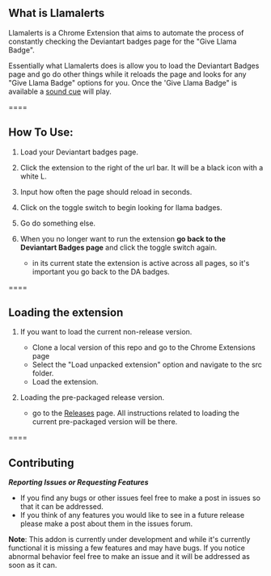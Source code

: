 ## What is Llamalerts
Llamalerts is a Chrome Extension that aims to automate the process of constantly checking the Deviantart badges page for the "Give Llama Badge".

Essentially what Llamalerts does is allow you to load the Deviantart Badges page and go do other things while it reloads the page and looks for any "Give Llama Badge" options for you. Once the 'Give Llama Badge" is available a [sound cue](http://opengameart.org/sites/default/files/alert-beep_0.mp3) will play.


====

## How To Use:

1. Load your Deviantart badges page.

2. Click the extension to the right of the url bar. It will be a black icon with a white L.

3. Input how often the page should reload in seconds.

4. Click on the toggle switch to begin looking for llama badges.

5. Go do something else.

6. When you no longer want to run the extension **go back to the Deviantart Badges page** and click the toggle switch again.
   - in its current state the extension is active across all pages, so it's important you go back to the DA badges.


==== 

##  Loading the extension

1. If you want to load the current non-release version.
    - Clone a local version of this repo and go to the Chrome Extensions page
    - Select the "Load unpacked extension" option and navigate to the src folder.
    - Load the extension.
    
2. Loading the pre-packaged release version.
    - go to the [Releases](https://github.com/chrispwns/Llamalerts/releases) page. All instructions related to loading the current pre-packaged version will be there.

====

## Contributing

***Reporting Issues or Requesting Features***

   * If you find any bugs or other issues feel free to make a post in issues so that it can be addressed.
   * If you think of any features you would like to see in a future release please make a post about them in the issues forum.

****Note****: This addon is currently under development and while it's currently functional it is missing a few features and may have bugs. If you notice abnormal behavior feel free to make an issue and it will be addressed as soon as it can.




